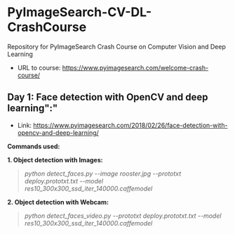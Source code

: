 # PyImageSearch-CV-DL-CrashCourse

Repository for PyImageSearch Crash Course on Computer Vision and Deep Learning

* URL to course: <https://www.pyimagesearch.com/welcome-crash-course/>

## Day 1: Face detection with OpenCV and deep learning":"

* Link: <https://www.pyimagesearch.com/2018/02/26/face-detection-with-opencv-and-deep-learning/>

**Commands used:**

**1. Object detection with Images:**

> *python detect_faces.py --image rooster.jpg --prototxt deploy.prototxt.txt --model res10_300x300_ssd_iter_140000.caffemodel*

**2. Object detection with Webcam:**

> *python detect_faces_video.py --prototxt deploy.prototxt.txt --model res10_300x300_ssd_iter_140000.caffemodel*
